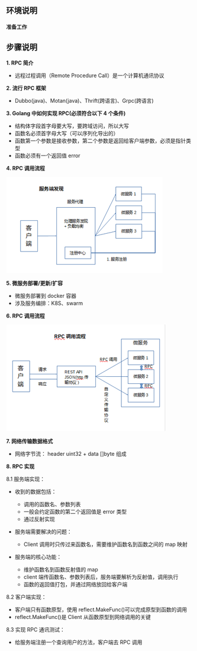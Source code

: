 ## **环境说明**

#### 准备工作

## **步骤说明**

**1. RPC 简介**

- 远程过程调用（Remote Procedure Call）是一个计算机通讯协议

**2. 流行 RPC 框架**

- Dubbo(java)、Motan(java)、Thrift(跨语言)、Grpc(跨语言)

**3. Golang 中如何实现 RPC(必须符合以下 4 个条件)**

- 结构体字段首字母要大写，要跨域访问，所以大写
- 函数名必须首字母大写（可以序列化导出的）
- 函数第一个参数是接收参数，第二个参数是返回给客户端参数，必须是指针类型
- 函数必须有一个返回值 error

**4. RPC 调用流程**

![服务端发现](../../img/go_img/ms9.png)

**5. 微服务部署/更新/扩容**

- 微服务部署到 docker 容器
- 涉及服务编排：K8S、swarm

**6. RPC 调用流程**

![调用流程](../../img/go_img/ms10.png)

**7. 网络传输数据格式**

- 网络字节流： header uint32 + data []byte 组成

**8. RPC 实现**

8.1 服务端实现：

- 收到的数据包括：
  - 调用的函数名、参数列表
  - 一般会约定函数的第二个返回值是 error 类型
  - 通过反射实现
- 服务端需要解决的问题：
  - Client 调用时只传过来函数名，需要维护函数名到函数之间的 map 映射
- 服务端的核心功能：

  - 维护函数名到函数反射值的 map
  - client 端传函数名、参数列表后，服务端要解析为反射值，调用执行
  - 函数的返回值打包，并通过网络放回给客户端

8.2 客户端实现：

- 客户端只有函数原型，使用 reflect.MakeFunc()可以完成原型到函数的调用
- reflect.MakeFunc()是 Client 从函数原型到网络调用的关键

8.3 实现 RPC 通讯测试：

- 给服务端注册一个查询用户的方法，客户端去 RPC 调用
